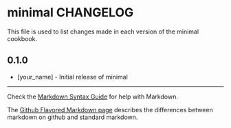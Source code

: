minimal CHANGELOG
=================

This file is used to list changes made in each version of the minimal cookbook.

0.1.0
-----
- [your_name] - Initial release of minimal

- - -
Check the [Markdown Syntax Guide](http://daringfireball.net/projects/markdown/syntax) for help with Markdown.

The [Github Flavored Markdown page](http://github.github.com/github-flavored-markdown/) describes the differences between markdown on github and standard markdown.
